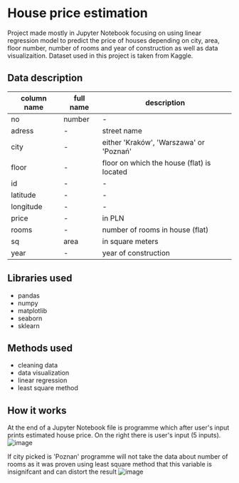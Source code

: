 # House price estimation
Project made mostly in Jupyter Notebook focusing on using linear regression model to predict the price of houses depending on city, area, floor number, number of rooms and year of construction as well as data visualizaition. Dataset used in this project is taken from Kaggle. 

## Data description
| column name | full name| description 
|-------------|----------|-----------------------
| no          | number   | - 
| adress      | -        | street name
| city        | -        | either 'Kraków', 'Warszawa' or 'Poznań'
| floor       | -        | floor on which the house (flat) is located
| id          | -        | -
| latitude    | -        | -
| longitude   | -        | -
| price       | -        | in PLN
| rooms       | -        | number of rooms in house (flat)
| sq          | area     | in square meters
| year        | -        | year of construction

## Libraries used
* pandas
* numpy
* matplotlib
* seaborn
* sklearn

## Methods used
* cleaning data
* data visualization
* linear regression
* least square method

## How it works
At the end of a Jupyter Notebook file is programme which after user's input prints estimated house price. On the right there is user's input (5 inputs).
![image](https://user-images.githubusercontent.com/101597257/165583144-0128cf1e-42e1-498a-baaf-69f4bf9ba703.png)

If city picked is 'Poznan' programme will not take the data about number of rooms as it was proven using least square method that this variable is insignifcant and can distort the result
![image](https://user-images.githubusercontent.com/101597257/165763938-2f6796d7-e99f-4029-9800-c4fe9819e312.png)


 
